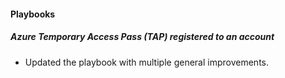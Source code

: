 
#### Playbooks

##### Azure Temporary Access Pass (TAP) registered to an account

- Updated the playbook with multiple general improvements.


